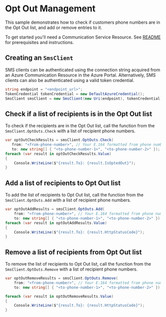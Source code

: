 # Opt Out Management
This sample demonstrates how to check if customers phone numbers are in the Opt Out list, and add or remove entries to it.

To get started you'll need a Communication Service Resource.  See [README][README] for prerequisites and instructions.

## Creating an `SmsClient`
SMS clients can be authenticated using the connection string acquired from an Azure Communication Resource in the Azure Portal. Alternatively, SMS clients can also be authenticated using a valid token credential.

```C# Snippet:Azure_Communication_Sms_Tests_Samples_CreateSmsClientWithToken
string endpoint = "<endpoint_url>";
TokenCredential tokenCredential = new DefaultAzureCredential();
SmsClient smsClient = new SmsClient(new Uri(endpoint), tokenCredential);
```

## Check if a list of recipients is in the Opt Out list
To check if the recipients are in the Opt Out list, call the function from the `SmsClient.OptOuts.Check` with a list of recipient phone numbers.
```C# Snippet:Azure_Communication_Sms_OptOuts_Tests_Samples_Check
var optOutCheckResults = smsClient.OptOuts.Check(
   from: "<from-phone-number>", // Your E.164 formatted from phone number used to send SMS
   to: new string[] { "<to-phone-number-1>", "<to-phone-number-2>" }); // E.164 formatted recipient phone numbers
foreach (var result in optOutCheckResults.Value)
{
    Console.WriteLine($"{result.To}: {result.IsOptedOut}");
}
```
## Add a list of recipients to Opt Out list
To add the list of recipients to Opt Out list, call the function from the `SmsClient.OptOuts.Add` with a list of recipient phone numbers.
```C# Snippet:Azure_Communication_Sms_OptOuts_Tests_Samples_Add
var optOutAddResults = smsClient.OptOuts.Add(
    from: "<from-phone-number>", // Your E.164 formatted from phone number used to send SMS
    to: new string[] { "<to-phone-number-1>", "<to-phone-number-2>" }); // E.164 formatted recipient phone numbers
foreach (var result in optOutAddResults.Value)
{
    Console.WriteLine($"{result.To}: {result.HttpStatusCode}");
}
```

## Remove a list of recipients from Opt Out list
To remove the list of recipients to Opt Out list, call the function from the `SmsClient.OptOuts.Remove` with a list of recipient phone numbers.
```C# Snippet:Azure_Communication_Sms_OptOuts_Tests_Samples_Remove
var optOutRemoveResults = smsClient.OptOuts.Remove(
    from: "<from-phone-number>", // Your E.164 formatted from phone number used to send SMS
    to: new string[] { "<to-phone-number-1>", "<to-phone-number-2>" }); // E.164 formatted recipient phone numbers

foreach (var result in optOutRemoveResults.Value)
{
    Console.WriteLine($"{result.To}: {result.HttpStatusCode}");
}
```

[README]: https://github.com/Azure/azure-sdk-for-net/blob/main/sdk/communication/Azure.Communication.Sms/README.md#getting-started
